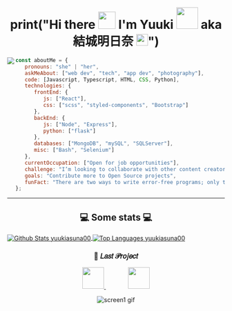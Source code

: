 <h1 align="center">
print("Hi there <img src="https://media.giphy.com/media/WUlplcMpOCEmTGBtBW/giphy.gif" width="40px"> I'm Yuuki <img src="https://media.giphy.com/media/VgCDAzcKvsR6OM0uWg/giphy.gif" width="50"> aka 結城明日奈 <img src="https://user-images.githubusercontent.com/5679180/79618120-0daffb80-80be-11ea-819e-d2b0fa904d07.gif" width="27px">") 
</h1>

<img align="left" src="https://github.com/yuukiasuna00/yuukiasuna00/blob/main/assets/pusheencode.gif">

```javascript
const aboutMe = {
   pronouns: "she" | "her",
   askMeAbout: ["web dev", "tech", "app dev", "photography"],
   code: [Javascript, Typescript, HTML, CSS, Python],
   technologies: {
      frontEnd: {
         js: ["React"],
         css: ["scss", "styled-components", "Bootstrap"]
      },
      backEnd: {
         js: ["Node", "Express"],
         python: ["flask"]
      },
      databases: ["MongoDB", "mySQL", "SQLServer"],
      misc: ["Bash", "Selenium"]
   },
   currentOccupation: ["Open for job opportunities"],
   challenge: "I’m looking to collaborate with other content creators",
   goals: "Contribute more to Open Source projects",
   funFact: "There are two ways to write error-free programs; only the third one works"
};
```
----

<h2 align="center">💻 Some stats 💻</h2>

<a href="https://github.com/yuukiasuna00/">
<img align="center" src="https://github-readme-stats.vercel.app/api?username=yuukiasuna00&count_private=true&bg_color=DEG,020001,222&text_color=fff&title_color=e5006b&hide_border=true&line_height=24&show_icons=true&icon_color=e5006b&custom_title=Stats&hide=issues" alt="Github Stats yuukiasuna00" />
</a>

<a href="https://github.com/yuukiasuna00/">
 <img align="center" src="https://github-readme-stats.vercel.app/api/top-langs/?username=yuukiasuna00&hide=php,handlebars&langs_count=7&layout=compact&card_width=305&bg_color=DEG,222,020001&title_color=e5006b&text_color=fff&hide_border=true" alt="Top Languages yuukiasuna00" />
</a>


<h3 align="center">🌟 𝐿𝑎𝑠𝑡 𝒫𝑟𝑜𝑗𝑒𝑐𝑡</h3>

<p align="center">
   <a href="https://anime-manga-database.netlify.app/">
      <img src="https://github.com/yuukiasuna00/yuukiasuna00/blob/main/assets/nyancat.gif" width="50px" />
   </a>
   &nbsp;&nbsp;&nbsp;&nbsp;&nbsp;&nbsp;&nbsp;&nbsp;&nbsp;&nbsp;&nbsp;&nbsp;
   <a href="https://github.com/yuukiasuna00/anime-manga-database">
      <img src="https://github.com/yuukiasuna00/yuukiasuna00/blob/main/assets/bonefire.gif" width="50px" />
   </a>
</p>

<p align="center"><img src="https://github.com/yuukiasuna00/anime-manga-database/blob/main/.github/screen-1.gif" alt="screen1 gif"/></p>

